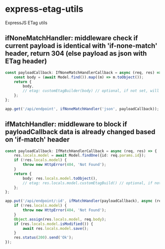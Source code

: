 # express-etag-utils

ExpressJS ETag utils

## ifNoneMatchHandler: middleware check if current payload is identical with 'if-none-match' header, return 304 (else payload as json with ETag header)

```typescript
const payloadCallback: IfNoneMatchHandlerCallback = async (req, res) => {
    const body = (await Model.find()).map((m) => m.toObject());
	return {
		body,
		// etag: customEtagBuilder(body) // optional, if not set, will be generated from body
	};
};

app.get('/api/endpoint', ifNoneMatchHandler('json', payloadCallback));
```

## ifMatchHandler: middleware to block if payloadCallback data is already changed based on 'if-match' header

```typescript
const payloadCallback: IfMatchHandlerCallback = async (req, res) => {
	res.locals.model = await Model.findOne({id: req.params.id});
	if (!res.locals.model) {
		throw new HttpError(404, 'Not Found');
	}
	return {
		body: res.locals.model.toObject(),
		// etag: res.locals.model.customEtagBuild() // optional, if not set, will be generated from body
	};
};

app.put('/api/endpoint/:id', ifMatchHandler(payloadCallback), async (req, res, next) => {
	if (!res.locals.model) {
		throw new HttpError(404, 'Not Found');
	}
	Object.assign(res.locals.model, req.body);
	if (res.locals.model.isModified()) {
		await res.locals.model.save();
	}
	res.status(200).send('Ok');
});
```
